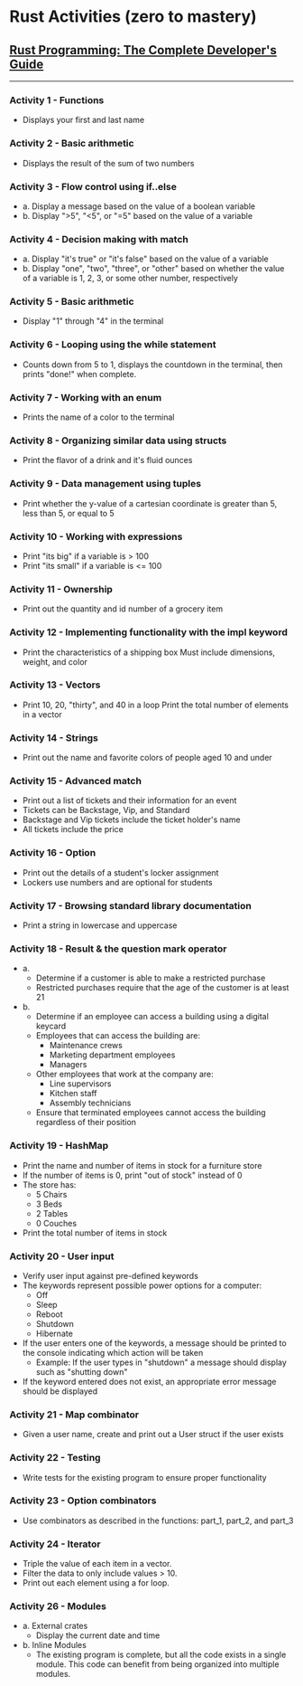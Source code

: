 # Rust Activities (zero to mastery)

## [Rust Programming: The Complete Developer's Guide](https:-rotomastery.io/courses/learn-rust/)
---
### Activity 1 - Functions

- Displays your first and last name

### Activity 2 - Basic arithmetic

- Displays the result of the sum of two numbers

### Activity 3 - Flow control using if..else

- a. Display a message based on the value of a boolean variable
- b. Display ">5", "<5", or "=5" based on the value of a variable

### Activity 4 - Decision making with match

- a. Display "it's true" or "it's false" based on the value of a variable
- b. Display "one", "two", "three", or "other" based on whether the value of a variable is 1, 2, 3, or some other number, respectively

### Activity 5 - Basic arithmetic

- Display "1" through "4" in the terminal

### Activity 6 - Looping using the while statement

- Counts down from 5 to 1, displays the countdown in the terminal, then prints "done!" when complete.

### Activity 7 - Working with an enum

- Prints the name of a color to the terminal

### Activity 8 - Organizing similar data using structs

- Print the flavor of a drink and it's fluid ounces

### Activity 9 - Data management using tuples

- Print whether the y-value of a cartesian coordinate is greater than 5, less than 5, or equal to 5

### Activity 10 - Working with expressions

- Print "its big" if a variable is > 100
- Print "its small" if a variable is <= 100

### Activity 11 - Ownership

- Print out the quantity and id number of a grocery item

### Activity 12 - Implementing functionality with the impl keyword

- Print the characteristics of a shipping box Must include dimensions, weight, and color

### Activity 13 - Vectors

- Print 10, 20, "thirty", and 40 in a loop Print the total number of elements in a vector

### Activity 14 - Strings

- Print out the name and favorite colors of people aged 10 and under

### Activity 15 - Advanced match

- Print out a list of tickets and their information for an event
- Tickets can be Backstage, Vip, and Standard
- Backstage and Vip tickets include the ticket holder's name
- All tickets include the price

### Activity 16 - Option

- Print out the details of a student's locker assignment
- Lockers use numbers and are optional for students

### Activity 17 - Browsing standard library documentation

- Print a string in lowercase and uppercase

### Activity 18 - Result & the question mark operator

- a.
    - Determine if a customer is able to make a restricted purchase
    - Restricted purchases require that the age of the customer is at least 21
- b.
    - Determine if an employee can access a building using a digital keycard
    - Employees that can access the building are:
        - Maintenance crews
        - Marketing department employees
        - Managers
    - Other employees that work at the company are:
        - Line supervisors
        - Kitchen staff
        - Assembly technicians
    - Ensure that terminated employees cannot access the building regardless of their position

### Activity 19 - HashMap

- Print the name and number of items in stock for a furniture store
- If the number of items is 0, print "out of stock" instead of 0
- The store has:
    - 5 Chairs
    - 3 Beds
    - 2 Tables
    - 0 Couches
- Print the total number of items in stock

### Activity 20 - User input

- Verify user input against pre-defined keywords
- The keywords represent possible power options for a computer:
    - Off
    - Sleep
    - Reboot
    - Shutdown
    - Hibernate
- If the user enters one of the keywords, a message should be printed to the console indicating which action will be taken
    - Example: If the user types in "shutdown" a message should display such as "shutting down"
- If the keyword entered does not exist, an appropriate error message should be displayed

### Activity 21 - Map combinator

- Given a user name, create and print out a User struct if the user exists

### Activity 22 - Testing

- Write tests for the existing program to ensure proper functionality

### Activity 23 - Option combinators

- Use combinators as described in the functions: part_1, part_2, and part_3

### Activity 24 - Iterator

- Triple the value of each item in a vector.
- Filter the data to only include values > 10.
- Print out each element using a for loop.

### Activity 26 - Modules

- a. External crates
    - Display the current date and time
- b. Inline Modules
    -  The existing program is complete, but all the code exists in a single module. This code can benefit from being organized into multiple modules.